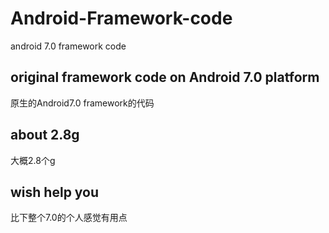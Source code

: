 # Android-Framework-code
android 7.0 framework code

original framework code on Android 7.0 platform
-----------------------------------------------
原生的Android7.0 framework的代码

about 2.8g
----------
大概2.8个g

wish help you
-------------
比下整个7.0的个人感觉有用点
